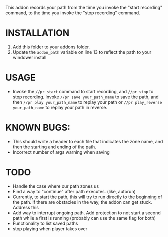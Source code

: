 This addon records your path from the time you invoke the "start recording" command, to the time you invoke the "stop recording" command.


# INSTALLATION
1) Add this folder to your addons folder.
2) Update the `addon_path` variable on line 13 to reflect the path to your windower install


# USAGE
* Invoke the `//pr start` command to start recording, and `//pr stop` to stop recording. Invoke `//pr save your_path_name` to save the path, and then `//pr play your_path_name` to replay your path or `//pr play_reverse your_path_name` to replay your path in reverse.

# KNOWN BUGS:
* This should write a header to each file that indicates the zone name, and then the starting and ending <pos> of the path.
* Incorrect number of args warning when saving

# TODO
* Handle the case where our path zones us
* Find a way to "continue" after path executes. (like, autorun)
* Currently, to start the path, this will try to run directly to the beginning of the path. If there are obstacles in the way, the addon can get stuck. Address this
* Add way to interrupt ongoing path. Add protection to not start a second path while a first is running (probably can use the same flag for both)
* Functionality to list saved paths
* stop playing when player takes over
